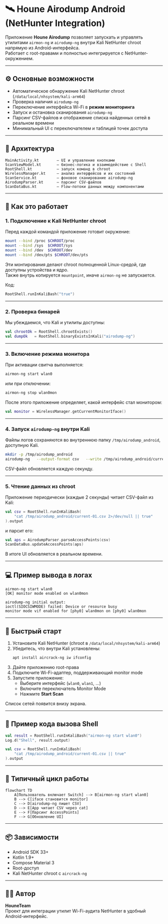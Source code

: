 # 🛰️ Houne Airodump Android (NetHunter Integration)

Приложение **Houne Airodump** позволяет запускать и управлять утилитами `airmon-ng` и `airodump-ng` внутри Kali NetHunter chroot напрямую из Android-интерфейса.  
Работает с root-правами и полностью интегрируется с NetHunter-окружением.

---

## ⚙️ Основные возможности

- Автоматическое обнаружение Kali NetHunter chroot (`/data/local/nhsystem/kali-arm64`)
- Проверка наличия `airodump-ng`
- Переключение интерфейса Wi-Fi в **режим мониторинга**
- Запуск и остановка сканирования `airodump-ng`
- Парсинг CSV-файлов и отображение списка найденных сетей в реальном времени
- Минимальный UI с переключателем и таблицей точек доступа

---

## 🧩 Архитектура

```
MainActivity.kt        — UI и управление кнопками
ScanViewModel.kt       — бизнес-логика и взаимодействие с Shell
RootShell.kt           — запуск команд в chroot
WirelessManager.kt     — анализ интерфейсов и их состояний
ScanService.kt         — фоновое сканирование airodump-ng
AirodumpParser.kt      — парсинг CSV-файлов
ScanDataBus.kt         — Flow-потоки данных между компонентами
```

---

## 🧠 Как это работает

### 1. Подключение к Kali NetHunter chroot

Перед каждой командой приложение готовит окружение:

```bash
mount --bind /proc $CHROOT/proc
mount --bind /sys  $CHROOT/sys
mount --bind /dev  $CHROOT/dev
mount --bind /dev/pts $CHROOT/dev/pts
```

Эти монтирования делают chroot полноценной Linux-средой, где доступны устройства и ядро.  
Также внутрь копируется `mountpoint`, иначе `airmon-ng` не запускается.

Код:

```kotlin
RootShell.runInKaliBash("true")
```

---

### 2. Проверка бинарей

Мы убеждаемся, что Kali и утилиты доступны:

```kotlin
val chrootOk = RootShell.chrootExists()
val dumpOk   = RootShell.binaryExistsInKali("airodump-ng")
```

---

### 3. Включение режима монитора

При активации свитча выполняется:

```bash
airmon-ng start wlan0
```

или при отключении:

```bash
airmon-ng stop wlan0mon
```

После этого приложение определяет, какой интерфейс стал монитором:

```kotlin
val monitor = WirelessManager.getCurrentMonitorIface()
```

---

### 4. Запуск `airodump-ng` внутри Kali

Файлы логов сохраняются во внутреннюю папку `/tmp/airodump_android`, доступную Kali.

```bash
mkdir -p /tmp/airodump_android
airodump-ng   --output-format csv   --write /tmp/airodump_android/current   --write-interval 1 wlan0mon
```

CSV-файл обновляется каждую секунду.

---

### 5. Чтение данных из chroot

Приложение периодически (каждые 2 секунды) читает CSV-файл из Kali:

```kotlin
val csv = RootShell.runInKaliBash(
    "cat /tmp/airodump_android/current-01.csv 2>/dev/null || true"
).output
```

и парсит его:

```kotlin
val aps = AirodumpParser.parseAccessPoints(csv)
ScanDataBus.updateAccessPoints(aps)
```

В итоге UI обновляется в реальном времени.

---

## 💻 Пример вывода в логах

```
airmon-ng start wlan0
[OK] monitor mode enabled on wlan0mon

airodump-ng initial output:
ioctl(SIOCSIWMODE) failed: Device or resource busy
monitor mode vif enabled for [phy0] wlan0mon on [phy0] wlan0mon
```

---

## 🚀 Быстрый старт

1. Установите Kali NetHunter (chroot в `/data/local/nhsystem/kali-arm64`)
2. Убедитесь, что внутри Kali установлены:
   ```bash
   apt install aircrack-ng iw ifconfig
   ```
3. Дайте приложению root-права
4. Подключите Wi-Fi-адаптер, поддерживающий monitor mode
5. Запустите приложение:
   - Выберите интерфейс (`wlan0`, `wlan1`, …)
   - Включите переключатель Monitor Mode
   - Нажмите **Start Scan**

Список сетей появится внизу экрана.

---

## 🧰 Пример кода вызова Shell

```kotlin
val result = RootShell.runInKaliBash("airmon-ng start wlan0")
Log.d("Shell", result.output)
```

```kotlin
val csv = RootShell.runInKaliBash(
    "cat /tmp/airodump_android/current-01.csv || true"
).output
```

---

## 🧾 Типичный цикл работы

```mermaid
flowchart TD
    A[Пользователь включает Switch] --> B[airmon-ng start wlan0]
    B --> C[iface становится monitor]
    C --> D[airodump-ng пишет CSV]
    D --> E[App читает CSV через cat]
    E --> F[Парсинг AccessPoints]
    F --> G[Обновление UI]
```

---

## 📦 Зависимости

- Android SDK 33+
- Kotlin 1.9+
- Compose Material 3
- Root-доступ
- Kali NetHunter chroot с `aircrack-ng`

---

## 🧑‍💻 Автор

**HouneTeam**  
Проект для интеграции утилит Wi-Fi-аудита NetHunter в удобный Android-интерфейс.
